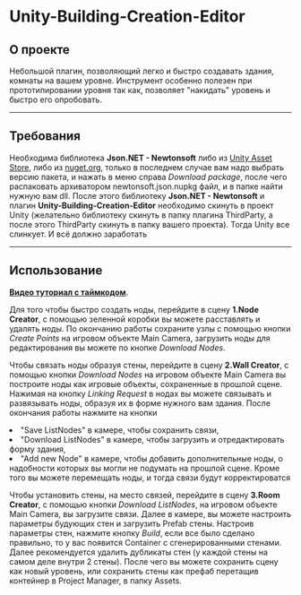 # Unity-Building-Creation-Editor
## О проекте
Небольшой плагин, позволяющий легко и быстро создавать здания, комнаты на вашем уровне. 
Инструмент особенно полезен при прототипировании уровня так как, позволяет "накидать" уровень и быстро его опробовать.
***
## Требования
Необходима библиотека **Json.NET - Newtonsoft** либо из [Unity Asset Store](https://assetstore.unity.com/packages/tools/input-management/json-net-for-unity-11347), либо из [nuget.org](https://www.nuget.org/packages/Newtonsoft.Json/12.0.2), только в последнем случае вам надо выбрать версию пакета, и нажать в меню справа _Download package_, после чего распаковать архиватором newtonsoft.json.nupkg файл, и в папке найти нужную вам dll.
После этого библиотеку **Json.NET - Newtonsoft** и плагин **Unity-Building-Creation-Editor** необходимо скинуть в проект Unity (желательно библиотеку скинуть в папку плагина ThirdParty, а после этого ThirdParty скинуть в папку вашего проекта). Тогда Unity все слинкует. И всё должно заработать
***
## Использование
[**Видео туториал с таймкодом**](https://youtu.be/I-GhEakibtU?t=502).

Для того чтобы быстро создать ноды, перейдите в сцену **1.Node Creator**, с помощью зеленной коробки вы можете расставлять и удалять ноды. По окончанию работы сохраните узлы с помощью кнопки _Create Points_ на игровом объекте Main Camera, загрузить ноды для редактирования вы можете по кнопке _Download Nodes_.

Чтобы связать ноды образуя стены, перейдите в сцену **2.Wall Creator**, с помощью кнопки _Download Nodes_ на игровом объекте Main Camera вы построите ноды как игровые объекты, сохраненные в прошлой сцене. Нажимая на кнопку _Linking Request_ в нодах вы можете связывать и развязывать ноды, образуя их в форме нужного вам здания. 
После окончания работы нажмите на кнопки 
<li> "Save ListNodes" в камере, чтобы сохранить связи, 
<li> "Download ListNodes" в камере, чтобы загрузить и отредактировать форму здания,
<li> "Add new Node" в камере, чтобы добавить дополнительные ноды, о надобности которых вы могли не подумать на прошлой сцене.
Кроме того вы можете перемещать ноды, и тогда связи будут корректироватся

Чтобы установить стены, на место связей, перейдите в сцену **3.Room Creator**, с помощью кнопки _Download ListNodes_, на игровом объекте Main Camera, вы загрузите связи. Далее в камере, вы можете настроить параметры будующих стен и загрузить Prefab стены. Настроив параметры стен, нажмите кнопку _Build_, если все было сделано правильно, то у вас появится Container с сгенерированными стенами. Далее рекомендуется удалить дубликаты стен (у каждой стены на самом деле внутри 2 стены). После чего вы можете сохранить сцену как новый уровень, или сохранить стены как префаб перетащив контейнер в Project Manager, в папку Assets.
